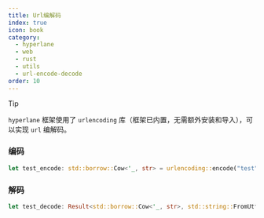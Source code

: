 ```yaml
---
title: Url编解码
index: true
icon: book
category:
  - hyperlane
  - web
  - rust
  - utils
  - url-encode-decode
order: 10
---
```


<Share colorful />

> [!tip]
>
> `hyperlane` 框架使用了 `urlencoding` 库（框架已内置，无需额外安装和导入），可以实现 `url` 编解码。

### 编码

```rust
let test_encode: std::borrow::Cow<'_, str> = urlencoding::encode("test");
```

### 解码

```rust
let test_decode: Result<std::borrow::Cow<'_, str>, std::string::FromUtf8Error> = urlencoding::decode(&test_encode.into_owned());
```

<Bottom />
